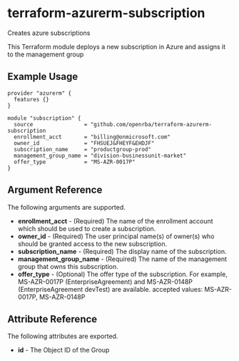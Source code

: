 # terraform-azurerm-subscription
 Creates azure subscriptions

This Terraform module deploys a new subscription in Azure and assigns it to the management group

## Example Usage

```hcl
provider "azurerm" {
  features {}
}

module "subscription" {
  source                = "github.com/openrba/terraform-azurerm-subscription
  enrollment_acct       = "billing@onmicrosoft.com"
  owner_id              = "FHSUEJ&FHEYF&EHDJF"
  subscription_name     = "productgroup-prod"
  management_group_name = "division-businessunit-market"
  offer_type            = "MS-AZR-0017P"
}

```

## Argument Reference

The following arguments are supported.

- **enrollment_acct** - (Required) The name of the enrollment account which should be used to create a subscription.
- **owner_id** - (Required) The user principal name(s) of owner(s) who should be granted access to the new subscription.
- **subscription_name** - (Required) The display name of the subscription.
- **management_group_name** - (Required) The name of the management group that owns this subscription.
- **offer_type** - (Optional) The offer type of the subscription. For example, MS-AZR-0017P (EnterpriseAgreement) and MS-AZR-0148P (EnterpriseAgreement devTest) are available. accepted values: MS-AZR-0017P, MS-AZR-0148P

## Attribute Reference

The following attributes are exported.

- **id** - The Object ID of the Group